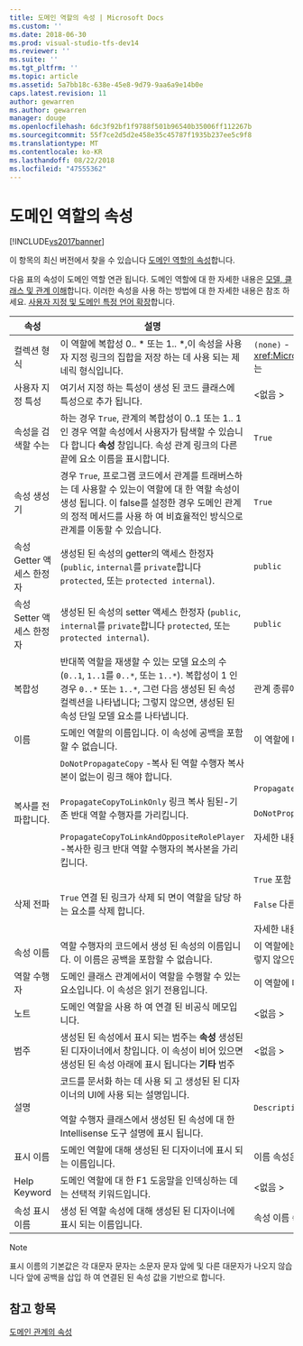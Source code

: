 ```yaml
---
title: 도메인 역할의 속성 | Microsoft Docs
ms.custom: ''
ms.date: 2018-06-30
ms.prod: visual-studio-tfs-dev14
ms.reviewer: ''
ms.suite: ''
ms.tgt_pltfrm: ''
ms.topic: article
ms.assetid: 5a7bb18c-638e-45e8-9d79-9aa6a9e14b0e
caps.latest.revision: 11
author: gewarren
ms.author: gewarren
manager: douge
ms.openlocfilehash: 6dc3f92bf1f9788f501b96540b35006ff112267b
ms.sourcegitcommit: 55f7ce2d5d2e458e35c45787f1935b237ee5c9f8
ms.translationtype: MT
ms.contentlocale: ko-KR
ms.lasthandoff: 08/22/2018
ms.locfileid: "47555362"
---
```

# <a name="properties-of-domain-roles"></a>도메인 역할의 속성
[!INCLUDE[vs2017banner](../includes/vs2017banner.md)]

이 항목의 최신 버전에서 찾을 수 있습니다 [도메인 역할의 속성](https://docs.microsoft.com/visualstudio/modeling/properties-of-domain-roles)합니다.  
  
다음 표의 속성이 도메인 역할 연관 됩니다. 도메인 역할에 대 한 자세한 내용은 [모델, 클래스 및 관계 이해](../modeling/understanding-models-classes-and-relationships.md)합니다. 이러한 속성을 사용 하는 방법에 대 한 자세한 내용은 참조 하세요. [사용자 지정 및 도메인 특정 언어 확장](../modeling/customizing-and-extending-a-domain-specific-language.md)합니다.  
  
|속성|설명|기본|  
|--------------|-----------------|-------------|  
|컬렉션 형식|이 역할에 복합성 0.. * 또는 1.. \*,이 속성을 사용자 지정 링크의 집합을 저장 하는 데 사용 되는 제네릭 형식입니다.|`(none)` - <xref:Microsoft.VisualStudio.Modeling.LinkedElementCollection%601> 는|  
|사용자 지정 특성|여기서 지정 하는 특성이 생성 된 코드 클래스에 특성으로 추가 됩니다.|\<없음 >|  
|속성을 검색할 수는|하는 경우 `True`, 관계의 복합성이 0..1 또는 1.. 1 인 경우 역할 속성에서 사용자가 탐색할 수 있습니다 합니다 **속성** 창입니다. 속성 관계 링크의 다른 끝에 요소 이름을 표시합니다.|`True`|  
|속성 생성기|경우 `True`, 프로그램 코드에서 관계를 트래버스하는 데 사용할 수 있는이 역할에 대 한 역할 속성이 생성 됩니다. 이 false를 설정한 경우 도메인 관계의 정적 메서드를 사용 하 여 비효율적인 방식으로 관계를 이동할 수 있습니다.|`True`|  
|속성 Getter 액세스 한정자|생성된 된 속성의 getter의 액세스 한정자 (`public`, `internal`를 `private`합니다 `protected`, 또는 `protected internal`).|`public`|  
|속성 Setter 액세스 한정자|생성된 된 속성의 setter 액세스 한정자 (`public`, `internal`를 `private`합니다 `protected`, 또는 `protected internal`).|`public`|  
|복합성|반대쪽 역할을 재생할 수 있는 모델 요소의 수 (`0..1`, `1..1`를 `0..*`, 또는 `1..*`). 복합성이 1 인 경우 `0..*` 또는 `1..*`, 그런 다음 생성된 된 속성 컬렉션을 나타냅니다; 그렇지 않으면, 생성된 된 속성 단일 모델 요소를 나타냅니다.|관계 종류에 따라 달라 집니다, 그리고이 관계의 원본 또는 대상 역할입니다.|  
|이름|도메인 역할의 이름입니다. 이 속성에 공백을 포함할 수 없습니다.|이 역할에 대 한 역할 수행자의 도메인 클래스의 이름입니다.|  
|복사를 전파합니다.|`DoNotPropagateCopy` -복사 된 역할 수행자 복사본이 없는이 링크 해야 합니다.<br /><br /> `PropagateCopyToLinkOnly` 링크 복사 됨된-기존 반대 역할 수행자를 가리킵니다.<br /><br /> `PropagateCopyToLinkAndOppositeRolePlayer` -복사한 링크 반대 역할 수행자의 복사본을 가리킵니다.|`PropagateCopyToLinkAndOppositeRolePlayer` 포함의 소스 역할입니다.<br /><br /> `DoNotPropagateCopy` 다른 역할입니다.<br /><br /> 자세한 내용은 참조 하세요. [복사 동작 사용자 지정](../modeling/customizing-copy-behavior.md)|  
|삭제 전파|`True` 연결 된 링크가 삭제 되 면이 역할을 담당 하는 요소를 삭제 합니다.|`True` 포함 역할의 대상입니다.<br /><br /> `False` 다른 역할입니다.<br /><br /> 자세한 내용은 [삭제 동작 사용자 지정](../modeling/customizing-deletion-behavior.md)합니다.|  
|속성 이름|역할 수행자의 코드에서 생성 된 속성의 이름입니다. 이 이름은 공백을 포함할 수 없습니다.|이 역할에는 0-1에 있는 경우 반대쪽 역할의 이름 또는 한 일 다중성입니다. 그렇지 않으면 반대쪽 역할의 이름을 복수화 합니다.|  
|역할 수행자|도메인 클래스 관계에서이 역할을 수행할 수 있는 요소입니다. 이 속성은 읽기 전용입니다.|이 역할에 대 한 역할 수행자의 도메인 클래스입니다.|  
|노트|도메인 역할을 사용 하 여 연결 된 비공식 메모입니다.|\<없음 >|  
|범주|생성된 된 속성에서 표시 되는 범주는 **속성** 생성된 된 디자이너에서 창입니다. 이 속성이 비어 있으면 생성된 된 속성 아래에 표시 됩니다는 **기타** 범주|\<없음 >|  
|설명|코드를 문서화 하는 데 사용 되 고 생성된 된 디자이너의 UI에 사용 되는 설명입니다.<br /><br /> 역할 수행자 클래스에서 생성된 된 속성에 대 한 Intellisense 도구 설명에 표시 됩니다.|`Description for` *역할의 전체 이름*|  
|표시 이름|도메인 역할에 대해 생성된 된 디자이너에 표시 되는 이름입니다.|이름 속성은 조정 된 값입니다.|  
|Help Keyword|도메인 역할에 대 한 F1 도움말을 인덱싱하는 데는 선택적 키워드입니다.|\<없음 >|  
|속성 표시 이름|생성 된 역할 속성에 대해 생성된 된 디자이너에 표시 되는 이름입니다.|속성 이름 속성은 조정 된 값입니다.|  
  
> [!NOTE]
>  표시 이름의 기본값은 각 대문자 문자는 소문자 문자 앞에 및 다른 대문자가 나오지 않습니다 앞에 공백을 삽입 하 여 연결된 된 속성 값을 기반으로 합니다.  
  
## <a name="see-also"></a>참고 항목  
 [도메인 관계의 속성](../modeling/properties-of-domain-relationships.md)



